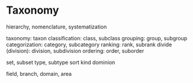 # Taxonomy


hierarchy, nomenclature, systematization

taxonomy: taxon
classification: class, subclass
grouping: group, subgroup
categorization: category, subcategory
ranking: rank, subrank
divide (division): division, subdivision
ordering: order, suborder

set, subset
type, subtype
sort
kind
dominion

field, branch, domain, area
